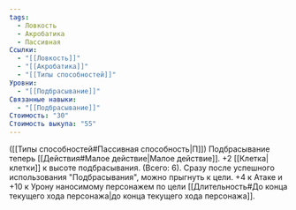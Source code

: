 ```yaml
---
tags:
  - Ловкость
  - Акробатика
  - Пассивная
Ссылки:
  - "[[Ловкость]]"
  - "[[Акробатика]]"
  - "[[Типы способностей]]"
Уровни:
  - "[[Подбрасывание]]"
Связанные навыки:
  - "[[Подбрасывание]]"
Стоимость: "30"
Стоимость выкупа: "55"
---
```

([[Типы способностей#Пассивная способность|П]]) Подбрасывание теперь [[Действия#Малое действие|Малое действие]]. +2 [[Клетка|клетки]] к высоте подбрасывания. (Всего: 6). Сразу после успешного использования "Подбрасывания", можно прыгнуть к цели. +4 к Атаке и +10 к Урону наносимому персонажем по цели [[Длительность#До конца текущего хода персонажа|до конца текущего хода персонажа]].